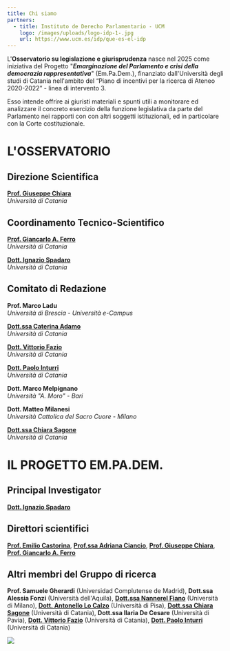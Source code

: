 ```yaml
---
title: Chi siamo
partners:
  - title: Instituto de Derecho Parlamentario - UCM
    logo: /images/uploads/logo-idp-1-.jpg
    url: https://www.ucm.es/idp/que-es-el-idp
---
```

L'**Osservatorio su legislazione e giurisprudenza** nasce  nel 2025 come iniziativa del Progetto "***Emarginazione del Parlamento e crisi della democrazia rappresentativa***" (Em.Pa.Dem.), finanziato dall'Università degli studi di Catania  nell'ambito del “Piano di incentivi per la ricerca di Ateneo 2020-2022”  - linea di intervento 3.

Esso  intende offrire ai giuristi materiali e spunti utili a monitorare ed analizzare  il concreto esercizio della funzione legislativa da parte del Parlamento nei rapporti con con altri soggetti istituzionali, ed in particolare con la Corte costituzionale. 

# **L'OSSERVATORIO**

## Direzione Scientifica

**[Prof. Giuseppe Chiara](https://www.lex.unict.it/docenti/giuseppe.chiara)**\
*Università di Catania*

## Coordinamento Tecnico-Scientifico

**[Prof. Giancarlo A. Ferro](https://www.lex.unict.it/docenti/giancarlo.ferro)**\
*Università di Catania*

**[Dott. Ignazio Spadaro](https://www.lex.unict.it/docenti/ignazio.spadaro)**\
*Università di Catania*

## Comitato di Redazione

**Prof. Marco Ladu**  \
*Università di Brescia - Università e-Campus*

[**Dott.ssa Caterina Adamo** ](https://www.lex.unict.it/dottorando/caterina.adamo)\
*Università di Catania*

**[Dott. Vittorio Fazio](https://www.lex.unict.it/dottorando/vittorio.fazio)** \
*Università di Catania*

**[Dott. Paolo Inturri](https://www.lex.unict.it/dottorando/paolo.inturri)**\
*Università di Catania*

**Dott. Marco Melpignano**\
*Università "A. Moro" - Bari*

**Dott. Matteo Milanesi** \
*Università Cattolica del Sacro Cuore - Milano*

[**Dott.ssa Chiara Sagone** ](https://www.lex.unict.it/docenti/chiara.sagone)\
*Università di Catania*

# **IL PROGETTO EM.PA.DEM.**

## Principal Investigator

**[Dott. Ignazio Spadaro](https://www.lex.unict.it/docenti/ignazio.spadaro)** 

## Direttori scientifici

**[Prof. Emilio Castorina](https://www.lex.unict.it/docenti/emilio.castorina)**, **[Prof.ssa Adriana Ciancio](https://www.lex.unict.it/docenti/adriana.ciancio)**, **[Prof. Giuseppe Chiara](https://www.lex.unict.it/docenti/giuseppe.chiara)**, **[Prof. Giancarlo A. Ferro](https://www.lex.unict.it/docenti/giancarlo.ferro)**

## Altri membri del Gruppo di ricerca

**Prof. Samuele Gherardi** (Universidad Complutense de Madrid), **Dott.ssa Alessia Fonzi** (Università dell'Aquila), **[Dott.ssa Nannerel Fiano](https://www.unimi.it/it/ugov/person/nannerel-fiano)** (Università di Milano), **[Dott. Antonello Lo Calzo](https://www.unipi.it/ateneo/organizzazione/persone/antonello-lo-calzo-128328/)** (Università di Pisa), **[Dott.ssa Chiara Sagone](https://www.lex.unict.it/assegnisti-di-ricerca/chiara.sagone)** (Università di Catania), **Dott.ssa Ilaria De Cesare** (Università di Pavia), **[Dott. Vittorio Fazio](https://www.lex.unict.it/dottorando/vittorio.fazio)** (Università di Catania), **[Dott. Paolo Inturri](https://www.lex.unict.it/dottorando/paolo.inturri)** (Università di Catania)

[![](/images/uploads/logo-piaceri.jpg)](https://www.unict.it/it/ricerca/piano-di-incentivi-la-ricerca-di-ateneo-20202022)
